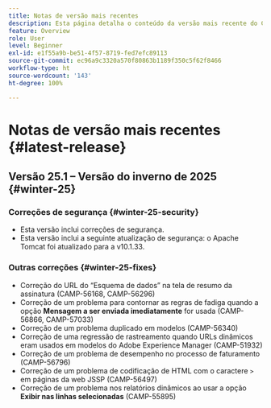 ```yaml
---
title: Notas de versão mais recentes
description: Esta página detalha o conteúdo da versão mais recente do Campaign Standard
feature: Overview
role: User
level: Beginner
exl-id: e1f55a9b-be51-4f57-8719-fed7efc89113
source-git-commit: ec96a9c3320a570f80863b1189f350c5f62f8466
workflow-type: ht
source-wordcount: '143'
ht-degree: 100%

---
```



# Notas de versão mais recentes {#latest-release}

<!--
## Release notes {#e-new-release}


This section lists improvements and changes included in the next Campaign Standard release.

>[!CAUTION]
>
>This content is subject to changes without prior notice until the stage environments upgrade date. Learn more in the [Release planning page](../../rn/using/release-planning.md).

-->

## Versão 25.1 – Versão do inverno de 2025 {#winter-25}

### Correções de segurança {#winter-25-security}

* Esta versão inclui correções de segurança.
* Esta versão inclui a seguinte atualização de segurança: o Apache Tomcat foi atualizado para a v10.1.33.

### Outras correções {#winter-25-fixes}


* Correção do URL do “Esquema de dados” na tela de resumo da assinatura (CAMP-56168, CAMP-56296)
* Correção de um problema para contornar as regras de fadiga quando a opção **Mensagem a ser enviada imediatamente** for usada (CAMP-56866, CAMP-57033)
* Correção de um problema duplicado em modelos (CAMP-56340)
* Correção de uma regressão de rastreamento quando URLs dinâmicos eram usados em modelos do Adobe Experience Manager (CAMP-51932)
* Correção de um problema de desempenho no processo de faturamento (CAMP-56796)
* Correção de um problema de codificação de HTML com o caractere `>` em páginas da web JSSP (CAMP-56497)
* Correção de um problema nos relatórios dinâmicos ao usar a opção **Exibir nas linhas selecionadas** (CAMP-55895)

